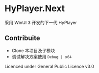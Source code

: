 # HyPlayer.Next

采用 WinUI 3 开发的下一代 HyPlayer

## Contribuite

* Clone 本项目及子模块
* 调试解决方案使用 `Debug | x64`

Licenced under General Public Licence v3.0